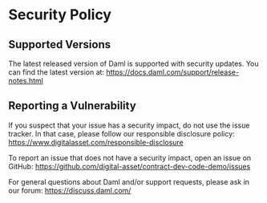 # Security Policy

## Supported Versions

The latest released version of Daml is supported with security updates.
You can find the latest version at:
https://docs.daml.com/support/release-notes.html

## Reporting a Vulnerability

If you suspect that your issue has a security impact, do not use the issue tracker.
In that case, please follow our responsible disclosure policy:
https://www.digitalasset.com/responsible-disclosure

To report an issue that does not have a security impact, open an issue on GitHub:
https://github.com/digital-asset/contract-dev-code-demo/issues

For general questions about Daml and/or support requests, please ask in our forum:
https://discuss.daml.com/
